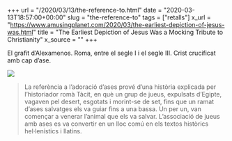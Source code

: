 +++
url = "/2020/03/13/the-reference-to.html"
date = "2020-03-13T18:57:00+00:00"
slug = "the-reference-to"
tags = ["retalls"]
x_url = "https://www.amusingplanet.com/2020/03/the-earliest-depiction-of-jesus-was.html"
title = "The Earliest Depiction of Jesus Was a Mocking Tribute to Christianity"
x_source = ""
+++


El grafit d’Alexamenos. Roma, entre el segle I i el segle III. Crist crucificat amb cap d’ase.

<img src="https://1.bp.blogspot.com/-q9HLgDbmsqc/Xmuh3W2TT-I/AAAAAAAAlH0/OgUKJ1wmpHAtZWpELVJ7PRTla5Fo9HUQQCLcBGAsYHQ/s1600/alexamenos-graffito.jpg">

> La referència a l’adoració d’ases prové d’una història explicada per l’historiador romà Tàcit, en què un grup de jueus, expulsats d’Egipte, vagaven pel desert, esgotats i morint-se de set, fins que un ramat d’ases salvatges els va guiar fins a una bassa. Un per un, van començar a venerar l’animal que els va salvar. L’associació de jueus amb ases es va convertir en un lloc comú en els textos històrics hel·lenístics i llatins.
